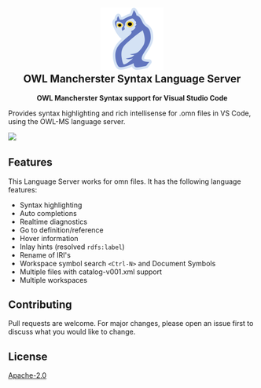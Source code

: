<h2 align="center">
<img src="https://raw.githubusercontent.com/janekx21/owl-ms-language-server/refs/heads/main/img/icon.png" height="128"><br>OWL Mancherster Syntax Language Server</h2>
<p align="center"><strong>OWL Mancherster Syntax support for Visual Studio Code</strong></p>

Provides syntax highlighting and rich intellisense for .omn files in VS Code, using the OWL-MS language server.

<img src="https://raw.githubusercontent.com/janekx21/owl-ms-language-server/refs/heads/main/img/vscode_demo.gif">

## Features

This Language Server works for omn files. It has the following language features:
- Syntax highlighting
- Auto completions
- Realtime diagnostics
- Go to definition/reference
- Hover information
- Inlay hints (resolved `rdfs:label`)
- Rename of IRI's
- Workspace symbol search `<Ctrl-N>` and Document Symbols
- Multiple files with catalog-v001.xml support
- Multiple workspaces

## Contributing

Pull requests are welcome. For major changes, please open an issue first to discuss what you would like to change.

## License

[Apache-2.0](https://choosealicense.com/licenses/apache-2.0/)

